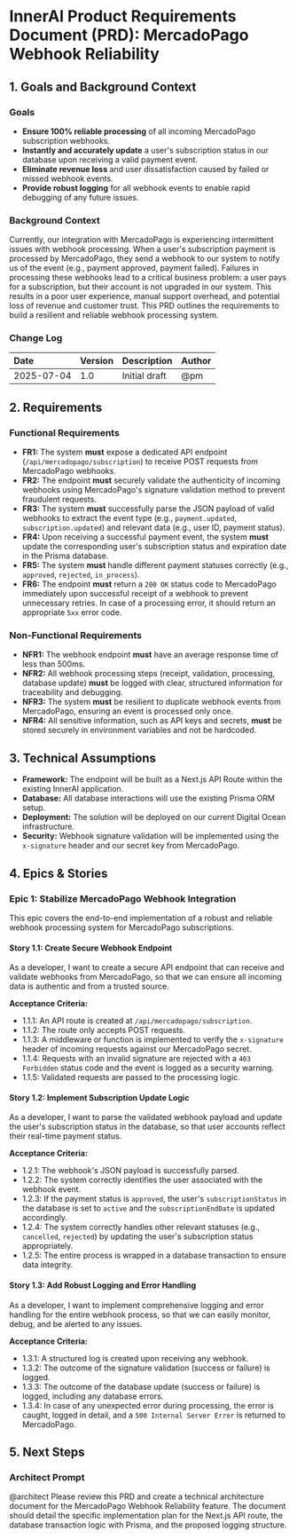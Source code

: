 # InnerAI Product Requirements Document (PRD): MercadoPago Webhook Reliability

## 1. Goals and Background Context

### Goals

- **Ensure 100% reliable processing** of all incoming MercadoPago subscription webhooks.
- **Instantly and accurately update** a user's subscription status in our database upon receiving a valid payment event.
- **Eliminate revenue loss** and user dissatisfaction caused by failed or missed webhook events.
- **Provide robust logging** for all webhook events to enable rapid debugging of any future issues.

### Background Context

Currently, our integration with MercadoPago is experiencing intermittent issues with webhook processing. When a user's subscription payment is processed by MercadoPago, they send a webhook to our system to notify us of the event (e.g., payment approved, payment failed). Failures in processing these webhooks lead to a critical business problem: a user pays for a subscription, but their account is not upgraded in our system. This results in a poor user experience, manual support overhead, and potential loss of revenue and customer trust. This PRD outlines the requirements to build a resilient and reliable webhook processing system.

### Change Log

| Date | Version | Description | Author |
| :--- | :------ | :---------- | :----- |
| 2025-07-04 | 1.0 | Initial draft | @pm |

## 2. Requirements

### Functional Requirements

- **FR1:** The system **must** expose a dedicated API endpoint (`/api/mercadopago/subscription`) to receive POST requests from MercadoPago webhooks.
- **FR2:** The endpoint **must** securely validate the authenticity of incoming webhooks using MercadoPago's signature validation method to prevent fraudulent requests.
- **FR3:** The system **must** successfully parse the JSON payload of valid webhooks to extract the event type (e.g., `payment.updated`, `subscription.updated`) and relevant data (e.g., user ID, payment status).
- **FR4:** Upon receiving a successful payment event, the system **must** update the corresponding user's subscription status and expiration date in the Prisma database.
- **FR5:** The system **must** handle different payment statuses correctly (e.g., `approved`, `rejected`, `in_process`).
- **FR6:** The endpoint **must** return a `200 OK` status code to MercadoPago immediately upon successful receipt of a webhook to prevent unnecessary retries. In case of a processing error, it should return an appropriate `5xx` error code.

### Non-Functional Requirements

- **NFR1:** The webhook endpoint **must** have an average response time of less than 500ms.
- **NFR2:** All webhook processing steps (receipt, validation, processing, database update) **must** be logged with clear, structured information for traceability and debugging.
- **NFR3:** The system **must** be resilient to duplicate webhook events from MercadoPago, ensuring an event is processed only once.
- **NFR4:** All sensitive information, such as API keys and secrets, **must** be stored securely in environment variables and not be hardcoded.

## 3. Technical Assumptions

- **Framework:** The endpoint will be built as a Next.js API Route within the existing InnerAI application.
- **Database:** All database interactions will use the existing Prisma ORM setup.
- **Deployment:** The solution will be deployed on our current Digital Ocean infrastructure.
- **Security:** Webhook signature validation will be implemented using the `x-signature` header and our secret key from MercadoPago.

## 4. Epics & Stories

### Epic 1: Stabilize MercadoPago Webhook Integration

This epic covers the end-to-end implementation of a robust and reliable webhook processing system for MercadoPago subscriptions.

#### Story 1.1: Create Secure Webhook Endpoint
As a developer, I want to create a secure API endpoint that can receive and validate webhooks from MercadoPago, so that we can ensure all incoming data is authentic and from a trusted source.

**Acceptance Criteria:**
- 1.1.1: An API route is created at `/api/mercadopago/subscription`.
- 1.1.2: The route only accepts POST requests.
- 1.1.3: A middleware or function is implemented to verify the `x-signature` header of incoming requests against our MercadoPago secret.
- 1.1.4: Requests with an invalid signature are rejected with a `403 Forbidden` status code and the event is logged as a security warning.
- 1.1.5: Validated requests are passed to the processing logic.

#### Story 1.2: Implement Subscription Update Logic
As a developer, I want to parse the validated webhook payload and update the user's subscription status in the database, so that user accounts reflect their real-time payment status.

**Acceptance Criteria:**
- 1.2.1: The webhook's JSON payload is successfully parsed.
- 1.2.2: The system correctly identifies the user associated with the webhook event.
- 1.2.3: If the payment status is `approved`, the user's `subscriptionStatus` in the database is set to `active` and the `subscriptionEndDate` is updated accordingly.
- 1.2.4: The system correctly handles other relevant statuses (e.g., `cancelled`, `rejected`) by updating the user's subscription status appropriately.
- 1.2.5: The entire process is wrapped in a database transaction to ensure data integrity.

#### Story 1.3: Add Robust Logging and Error Handling
As a developer, I want to implement comprehensive logging and error handling for the entire webhook process, so that we can easily monitor, debug, and be alerted to any issues.

**Acceptance Criteria:**
- 1.3.1: A structured log is created upon receiving any webhook.
- 1.3.2: The outcome of the signature validation (success or failure) is logged.
- 1.3.3: The outcome of the database update (success or failure) is logged, including any database errors.
- 1.3.4: In case of any unexpected error during processing, the error is caught, logged in detail, and a `500 Internal Server Error` is returned to MercadoPago.

## 5. Next Steps

### Architect Prompt

@architect Please review this PRD and create a technical architecture document for the MercadoPago Webhook Reliability feature. The document should detail the specific implementation plan for the Next.js API route, the database transaction logic with Prisma, and the proposed logging structure.
